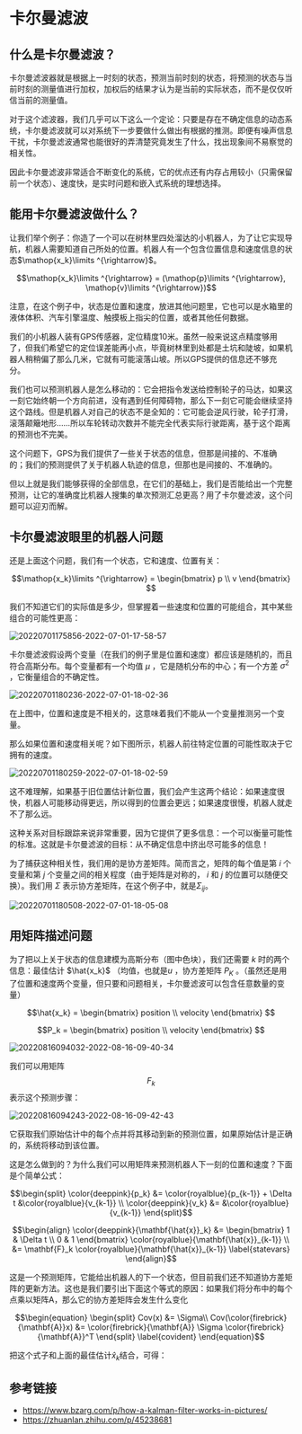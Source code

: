 
# 卡尔曼滤波

## 什么是卡尔曼滤波？

卡尔曼滤波器就是根据上一时刻的状态，预测当前时刻的状态，将预测的状态与当前时刻的测量值进行加权，加权后的结果才认为是当前的实际状态，而不是仅仅听信当前的测量值。


对于这个滤波器，我们几乎可以下这么一个定论：只要是存在不确定信息的动态系统，卡尔曼滤波就可以对系统下一步要做什么做出有根据的推测。即便有噪声信息干扰，卡尔曼滤波通常也能很好的弄清楚究竟发生了什么，找出现象间不易察觉的相关性。

因此卡尔曼滤波非常适合不断变化的系统，它的优点还有内存占用较小（只需保留前一个状态）、速度快，是实时问题和嵌入式系统的理想选择。


## 能用卡尔曼滤波做什么？

让我们举个例子：你造了一个可以在树林里四处溜达的小机器人，为了让它实现导航，机器人需要知道自己所处的位置。机器人有一个包含位置信息和速度信息的状态$\mathop{x_k}\limits ^{\rightarrow}$。

$$\mathop{x_k}\limits ^{\rightarrow}  = (\mathop{p}\limits ^{\rightarrow}, \mathop{v}\limits ^{\rightarrow})$$


注意，在这个例子中，状态是位置和速度，放进其他问题里，它也可以是水箱里的液体体积、汽车引擎温度、触摸板上指尖的位置，或者其他任何数据。

我们的小机器人装有GPS传感器，定位精度10米。虽然一般来说这点精度够用了，但我们希望它的定位误差能再小点，毕竟树林里到处都是土坑和陡坡，如果机器人稍稍偏了那么几米，它就有可能滚落山坡。所以GPS提供的信息还不够充分。

我们也可以预测机器人是怎么移动的：它会把指令发送给控制轮子的马达，如果这一刻它始终朝一个方向前进，没有遇到任何障碍物，那么下一刻它可能会继续坚持这个路线。但是机器人对自己的状态不是全知的：它可能会逆风行驶，轮子打滑，滚落颠簸地形……所以车轮转动次数并不能完全代表实际行驶距离，基于这个距离的预测也不完美。

这个问题下，GPS为我们提供了一些关于状态的信息，但那是间接的、不准确的；我们的预测提供了关于机器人轨迹的信息，但那也是间接的、不准确的。

但以上就是我们能够获得的全部信息，在它们的基础上，我们是否能给出一个完整预测，让它的准确度比机器人搜集的单次预测汇总更高？用了卡尔曼滤波，这个问题可以迎刃而解。

## 卡尔曼滤波眼里的机器人问题

还是上面这个问题，我们有一个状态，它和速度、位置有关：

$$\mathop{x_k}\limits ^{\rightarrow}  = \begin{bmatrix}
p \\
v
\end{bmatrix} $$

我们不知道它们的实际值是多少，但掌握着一些速度和位置的可能组合，其中某些组合的可能性更高：


![20220701175856-2022-07-01-17-58-57](https://cdn.jsdelivr.net/gh/ironartisan/picRepo/20220701175856-2022-07-01-17-58-57.png)


卡尔曼滤波假设两个变量（在我们的例子里是位置和速度）都应该是随机的，而且符合高斯分布。每个变量都有一个均值 $\mu$ ，它是随机分布的中心；有一个方差 $\sigma^2$ ，它衡量组合的不确定性。

![20220701180236-2022-07-01-18-02-36](https://cdn.jsdelivr.net/gh/ironartisan/picRepo/20220701180236-2022-07-01-18-02-36.png)

在上图中，位置和速度是不相关的，这意味着我们不能从一个变量推测另一个变量。

那么如果位置和速度相关呢？如下图所示，机器人前往特定位置的可能性取决于它拥有的速度。

![20220701180259-2022-07-01-18-02-59](https://cdn.jsdelivr.net/gh/ironartisan/picRepo/20220701180259-2022-07-01-18-02-59.png)

这不难理解，如果基于旧位置估计新位置，我们会产生这两个结论：如果速度很快，机器人可能移动得更远，所以得到的位置会更远；如果速度很慢，机器人就走不了那么远。

这种关系对目标跟踪来说非常重要，因为它提供了更多信息：一个可以衡量可能性的标准。这就是卡尔曼滤波的目标：从不确定信息中挤出尽可能多的信息！

为了捕获这种相关性，我们用的是协方差矩阵。简而言之，矩阵的每个值是第 $i$ 个变量和第 $j$ 个变量之间的相关程度（由于矩阵是对称的， $i$ 和 $j$  的位置可以随便交换）。我们用 $\Sigma$ 表示协方差矩阵，在这个例子中，就是$\Sigma_{ij}$。


![20220701180508-2022-07-01-18-05-08](https://cdn.jsdelivr.net/gh/ironartisan/picRepo/20220701180508-2022-07-01-18-05-08.png)

## 用矩阵描述问题

为了把以上关于状态的信息建模为高斯分布（图中色块），我们还需要 $k$ 时的两个信息：最佳估计 $\hat{x_k}$ （均值，也就是$u$  ，协方差矩阵 $P_K$ 。（虽然还是用了位置和速度两个变量，但只要和问题相关，卡尔曼滤波可以包含任意数量的变量）

 $$\hat{x_k} = \begin{bmatrix}
position \\
velocity
\end{bmatrix} $$

 $$P_k = \begin{bmatrix}
position \\
velocity
\end{bmatrix} $$


![20220816094032-2022-08-16-09-40-34](https://cdn.jsdelivr.net/gh/ironartisan/picRepo/20220816094032-2022-08-16-09-40-34.png)

我们可以用矩阵$$F_k$$表示这个预测步骤：

![20220816094243-2022-08-16-09-42-43](https://cdn.jsdelivr.net/gh/ironartisan/picRepo/20220816094243-2022-08-16-09-42-43.png)

它获取我们原始估计中的每个点并将其移动到新的预测位置，如果原始估计是正确的，系统将移动到该位置。

这是怎么做到的？为什么我们可以用矩阵来预测机器人下一刻的位置和速度？下面是个简单公式：

$$\begin{split} 
\color{deeppink}{p_k} &= \color{royalblue}{p_{k-1}} + \Delta t &\color{royalblue}{v_{k-1}} \\ 
\color{deeppink}{v_k} &= &\color{royalblue}{v_{k-1}} 
\end{split}$$



$$\begin{align} 
\color{deeppink}{\mathbf{\hat{x}}_k} &= \begin{bmatrix} 
1 & \Delta t \\ 
0 & 1 
\end{bmatrix} \color{royalblue}{\mathbf{\hat{x}}_{k-1}} \\ 
&= \mathbf{F}_k \color{royalblue}{\mathbf{\hat{x}}_{k-1}} \label{statevars} 
\end{align}$$

这是一个预测矩阵，它能给出机器人的下一个状态，但目前我们还不知道协方差矩阵的更新方法。这也是我们要引出下面这个等式的原因：如果我们将分布中的每个点乘以矩阵A，那么它的协方差矩阵会发生什么变化

$$\begin{equation} 
\begin{split} 
Cov(x) &= \Sigma\\ 
Cov(\color{firebrick}{\mathbf{A}}x) &= \color{firebrick}{\mathbf{A}} \Sigma \color{firebrick}{\mathbf{A}}^T 
\end{split} \label{covident} 
\end{equation}$$

把这个式子和上面的最佳估计$\hat{x}_k$结合，可得：

## 参考链接
- <https://www.bzarg.com/p/how-a-kalman-filter-works-in-pictures/>
- <https://zhuanlan.zhihu.com/p/45238681>